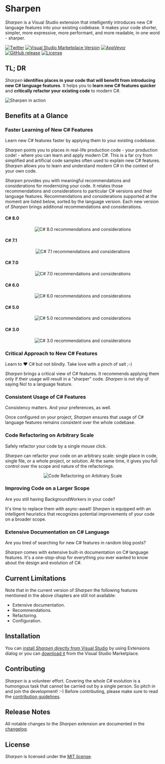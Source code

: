 # Sharpen
*Sharpen* is a Visual Studio extension that intelligently introduces new C# language features into your existing codebase. It makes your code shorter, simpler, more expressive, more performant, and more readable, in one word - sharper.

[![Twitter](https://img.shields.io/badge/twitter-sharpenrocks-brightgreen.svg?logo=twitter)](https://twitter.com/sharpenrocks)
[![Visual Studio Marketplace Version](https://img.shields.io/visual-studio-marketplace/v/ironcev.sharpen?color=green&label=visual%20studio%20marketplace)](https://marketplace.visualstudio.com/items?itemName=ironcev.sharpen)
[![AppVeyor](https://img.shields.io/appveyor/ci/ironcev/sharpen.svg)](https://ci.appveyor.com/project/ironcev/sharpen)
[![GitHub release](https://img.shields.io/github/release/ironcev/sharpen/all.svg)](https://github.com/ironcev/sharpen/releases)
[![License](https://img.shields.io/github/license/ironcev/sharpen.svg)](https://github.com/ironcev/sharpen/blob/master/LICENSE)

## TL; DR
*Sharpen* **identifies places in your code that will benefit from introducing new C# language features**. It helps you to **learn new C# features quicker** and **critically refactor your existing code** to modern C#.

![Sharpen in action](https://raw.githubusercontent.com/ironcev/sharpen/master/images/demo.gif)

## Benefits at a Glance

### Faster Learning of New C# Features
Learn new C# features faster by applying them to your existing codebase.

*Sharpen* points you to places in real-life production code - your production code! - where you can learn and apply modern C#. This is a far cry from simplified and artificial code samples often used to explain new C# features. *Sharpen* allows you to learn and understand modern C# in the context of your own code.

*Sharpen* provides you with meaningful recommendations and considerations for modernizing your code. It relates those recommendations and considerations to particular C# versions and their language features. Recommendations and considerations supported at the moment are listed below, sorted by the language version. Each new version of *Sharpen* brings additional recommendations and considerations.

#### C# 8.0

<p align="center">
    <img src="https://raw.githubusercontent.com/ironcev/sharpen/master/images/faster-learning-of-new-csharp-features-csharp-8-0.png" alt="C# 8.0 recommendations and considerations" style="max-width:100%;">
</p>

#### C# 7.1

<p align="center">
    <img src="https://raw.githubusercontent.com/ironcev/sharpen/master/images/faster-learning-of-new-csharp-features-csharp-7-1.png" alt="C# 7.1 recommendations and considerations" style="max-width:100%;">
</p>

#### C# 7.0

<p align="center">
    <img src="https://raw.githubusercontent.com/ironcev/sharpen/master/images/faster-learning-of-new-csharp-features-csharp-7-0.png" alt="C# 7.0 recommendations and considerations" style="max-width:100%;">
</p>

#### C# 6.0

<p align="center">
    <img src="https://raw.githubusercontent.com/ironcev/sharpen/master/images/faster-learning-of-new-csharp-features-csharp-6-0.png" alt="C# 6.0 recommendations and considerations" style="max-width:100%;">
</p>

#### C# 5.0

<p align="center">
    <img src="https://raw.githubusercontent.com/ironcev/sharpen/master/images/faster-learning-of-new-csharp-features-csharp-5-0.png" alt="C# 5.0 recommendations and considerations" style="max-width:100%;">
</p>

#### C# 3.0

<p align="center">
    <img src="https://raw.githubusercontent.com/ironcev/sharpen/master/images/faster-learning-of-new-csharp-features-csharp-3-0.png" alt="C# 3.0 recommendations and considerations" style="max-width:100%;">
</p>

### Critical Approach to New C# Features
Learn to ❤ C# but not blindly. Take love with a pinch of salt ;-)

*Sharpen* brings a critical view of C# features. It recommends applying them only if their usage will result in a "sharper" code. *Sharpen* is not shy of saying No! to a language feature.

### Consistent Usage of C# Features
Consistency matters. And your preferences, as well.

Once configured on your project, *Sharpen* ensures that usage of C# language features remains consistent over the whole codebase.

### Code Refactoring on Arbitrary Scale
Safely refactor your code by a single mouse click.

*Sharpen* can refactor your code on an arbitrary scale: single place in code, single file, or a whole project, or solution. At the same time, it gives you full control over the scope and nature of the refactorings.

<p align="center">
    <img src="https://raw.githubusercontent.com/ironcev/sharpen/master/images/code-refactoring-on-arbitrary-scale.png" alt="Code Refactoring on Arbitrary Scale" style="max-width:100%;">
</p>

### Improving Code on a Larger Scope
Are you still having BackgroundWorkers in your code?

It's time to replace them with async-await! *Sharpen* is equipped with an intelligent heuristics that recognizes potential improvements of your code on a broader scope.

### Extensive Documentation on C# Language
Are you tired of searching for new C# features in random blog posts?

*Sharpen* comes with extensive built-in documentation on C# language features. It's a one-stop-shop for everything you ever wanted to know about the design and evolution of C#.

## Current Limitations
Note that in the current version of *Sharpen* the following features mentioned in the above chapters are still not available:

- Extensive documentation.
- Recommendations.
- Refactoring.
- Configuration.

## Installation

You can [install *Sharpen* directly from Visual Studio](https://github.com/sharpenrocks/Sharpen/wiki/Installing-Sharpen) by using Extensions dialog or you can [download it](https://marketplace.visualstudio.com/items?itemName=ironcev.sharpen) from the Visual Studio Marketplace.

## Contributing
*Sharpen* is a volunteer effort. Covering the whole C# evolution is a humongous task that cannot be carried out by a single person. So pitch in and join the development! :-) Before contributing, please make sure to read the [contribution guidelines](CONTRIBUTING.md).

## Release Notes
All notable changes to the *Sharpen* extension are documented in the [changelog](https://github.com/ironcev/sharpen/blob/master/CHANGELOG.md). 

## License
*Sharpen* is licensed under the [MIT license](https://github.com/ironcev/sharpen/blob/master/LICENSE).
